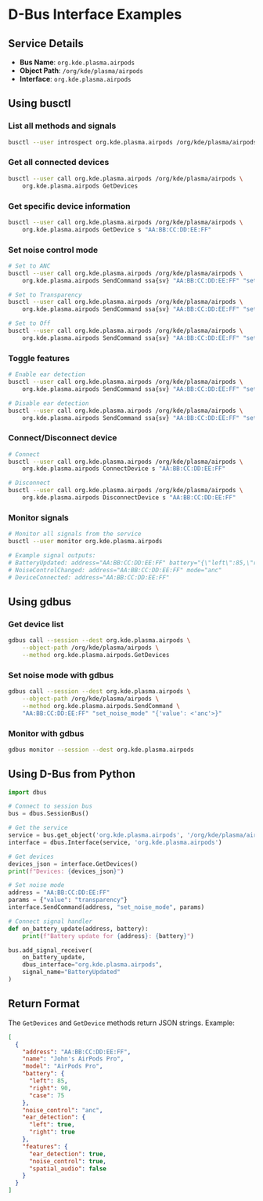 # D-Bus Interface Examples

## Service Details
- **Bus Name**: `org.kde.plasma.airpods`
- **Object Path**: `/org/kde/plasma/airpods`
- **Interface**: `org.kde.plasma.airpods`

## Using busctl

### List all methods and signals
```bash
busctl --user introspect org.kde.plasma.airpods /org/kde/plasma/airpods
```

### Get all connected devices
```bash
busctl --user call org.kde.plasma.airpods /org/kde/plasma/airpods \
    org.kde.plasma.airpods GetDevices
```

### Get specific device information
```bash
busctl --user call org.kde.plasma.airpods /org/kde/plasma/airpods \
    org.kde.plasma.airpods GetDevice s "AA:BB:CC:DD:EE:FF"
```

### Set noise control mode
```bash
# Set to ANC
busctl --user call org.kde.plasma.airpods /org/kde/plasma/airpods \
    org.kde.plasma.airpods SendCommand ssa{sv} "AA:BB:CC:DD:EE:FF" "set_noise_mode" 1 "value" s "anc"

# Set to Transparency
busctl --user call org.kde.plasma.airpods /org/kde/plasma/airpods \
    org.kde.plasma.airpods SendCommand ssa{sv} "AA:BB:CC:DD:EE:FF" "set_noise_mode" 1 "value" s "transparency"

# Set to Off
busctl --user call org.kde.plasma.airpods /org/kde/plasma/airpods \
    org.kde.plasma.airpods SendCommand ssa{sv} "AA:BB:CC:DD:EE:FF" "set_noise_mode" 1 "value" s "off"
```

### Toggle features
```bash
# Enable ear detection
busctl --user call org.kde.plasma.airpods /org/kde/plasma/airpods \
    org.kde.plasma.airpods SendCommand ssa{sv} "AA:BB:CC:DD:EE:FF" "set_feature" 2 "feature" s "ear_detection" "enabled" b true

# Disable ear detection
busctl --user call org.kde.plasma.airpods /org/kde/plasma/airpods \
    org.kde.plasma.airpods SendCommand ssa{sv} "AA:BB:CC:DD:EE:FF" "set_feature" 2 "feature" s "ear_detection" "enabled" b false
```

### Connect/Disconnect device
```bash
# Connect
busctl --user call org.kde.plasma.airpods /org/kde/plasma/airpods \
    org.kde.plasma.airpods ConnectDevice s "AA:BB:CC:DD:EE:FF"

# Disconnect
busctl --user call org.kde.plasma.airpods /org/kde/plasma/airpods \
    org.kde.plasma.airpods DisconnectDevice s "AA:BB:CC:DD:EE:FF"
```

### Monitor signals
```bash
# Monitor all signals from the service
busctl --user monitor org.kde.plasma.airpods

# Example signal outputs:
# BatteryUpdated: address="AA:BB:CC:DD:EE:FF" battery="{\"left\":85,\"right\":90,\"case\":75}"
# NoiseControlChanged: address="AA:BB:CC:DD:EE:FF" mode="anc"
# DeviceConnected: address="AA:BB:CC:DD:EE:FF"
```

## Using gdbus

### Get device list
```bash
gdbus call --session --dest org.kde.plasma.airpods \
    --object-path /org/kde/plasma/airpods \
    --method org.kde.plasma.airpods.GetDevices
```

### Set noise mode with gdbus
```bash
gdbus call --session --dest org.kde.plasma.airpods \
    --object-path /org/kde/plasma/airpods \
    --method org.kde.plasma.airpods.SendCommand \
    "AA:BB:CC:DD:EE:FF" "set_noise_mode" "{'value': <'anc'>}"
```

### Monitor with gdbus
```bash
gdbus monitor --session --dest org.kde.plasma.airpods
```

## Using D-Bus from Python

```python
import dbus

# Connect to session bus
bus = dbus.SessionBus()

# Get the service
service = bus.get_object('org.kde.plasma.airpods', '/org/kde/plasma/airpods')
interface = dbus.Interface(service, 'org.kde.plasma.airpods')

# Get devices
devices_json = interface.GetDevices()
print(f"Devices: {devices_json}")

# Set noise mode
address = "AA:BB:CC:DD:EE:FF"
params = {"value": "transparency"}
interface.SendCommand(address, "set_noise_mode", params)

# Connect signal handler
def on_battery_update(address, battery):
    print(f"Battery update for {address}: {battery}")

bus.add_signal_receiver(
    on_battery_update,
    dbus_interface="org.kde.plasma.airpods",
    signal_name="BatteryUpdated"
)
```

## Return Format

The `GetDevices` and `GetDevice` methods return JSON strings. Example:

```json
[
  {
    "address": "AA:BB:CC:DD:EE:FF",
    "name": "John's AirPods Pro",
    "model": "AirPods Pro",
    "battery": {
      "left": 85,
      "right": 90,
      "case": 75
    },
    "noise_control": "anc",
    "ear_detection": {
      "left": true,
      "right": true
    },
    "features": {
      "ear_detection": true,
      "noise_control": true,
      "spatial_audio": false
    }
  }
]
```
